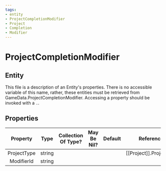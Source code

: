 ```yaml
---
tags:
- entity
- ProjectCompletionModifier
- Project
- Completion
- Modifier
---
```

# ProjectCompletionModifier
## Entity
This file is a description of an Entity's properties. There is no accessible variable of this name, rather, these entities must be retrieved from GameData.ProjectCompletionModifier. Accessing a property should be invoked with a `.`.
## Properties
|	Property	|	Type	|	Collection Of Type?	|	May Be Nil?	|	Default	|	References	|	Key	|	Notes	|
|	:-:	|	:-:	|	:-:	|	:-:	|	:-:	|	:-:	|	:-:	|	-:	|
|	ProjectType	|	string	|		|		|		|	[[Project]].ProjectType	|		|	|
|	ModifierId	|	string	|		|		|		|		|		|	|
